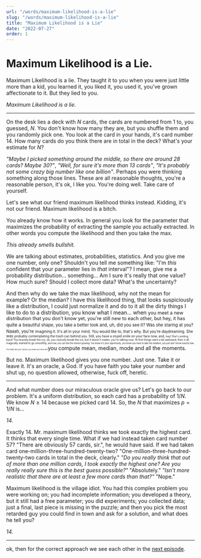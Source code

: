 ```yaml
---
url: "/words/maximum-likelihood-is-a-lie"
slug: "/words/maximum-likelihood-is-a-lie"
title: "Maximum Likelihood is a Lie"
date: "2022-07-27"
order: 1
---
```

# Maximum Likelihood is a Lie.

Maximum Likelihood is a lie.
They taught it to you when you were just little more than a kid, you learned it, you liked it, you used it, you've grown affectionate to it.
But they lied to you.

*Maximum Likelihood is a lie.*

---

On the desk lies a deck with $N$ cards, the cards are numbered from 1 to, you guessed, $N$.
You don't know how many they are, but you shuffle them and you randomly pick one.
You look at the card in your hands, it's card number 14. How many cards do you think there are in total in the deck? What's your estimate for $N$?

*"Maybe I picked something around the middle, so there are around 28 cards? Maybe 30?"*,
*"Well, for sure it's more than 13 cards"*,
*"It's probably not some crazy big number like one billion"*.
Perhaps you were thinking something along those lines.
These are all reasonable thoughts, you're a reasonable person, it's ok, I like you.
You're doing well. Take care of yourself.

Let's see what our friend maximum likelihood thinks instead. Kidding, it's not our friend.
Maximum likelihood is a bitch.

You already know how it works.
In general you look for the parameter that maximizes the probability of extracting the sample you actually extracted.
In other words you compute the likelihood and then you take the max.

*This already smells bullshit.*

We are talking about estimates, probabilities, statistics.
And you give me one number, only one?
Shouldn't you tell me something like: "I'm *this* confident that your parameter lies in *that* interval"?
I mean, give me a probability distribution... something...
Am I sure it's really that one value? How much sure? Should I collect more data? What's the uncertainty?

And then why do we take the max likelihood, why not the mean for example? Or the median?
I have this likelihood thing, that looks suspiciously like a distribution, I could just normalize it and do to it all the dirty things I like to do to a distribution, you know what I mean... when
<span style="font-size: 0.9em;">you meet a new distribution that you don't know yet, you're still new to each other, but hey, it has quite a</span>
<span style="font-size: 0.8em;">beautiful shape, you take a better look and, uh, did you see it? Was she staring at you? Naaah, you're</span>
<span style="font-size: 0.7em;"> imagining it. It's all in your mind. You would like to, that's why. But you're daydreaming. She was </span>
<span style="font-size: 0.6em;">probably contemplating the trash can behind you. Still, you have a stupid smile on your face now, and, </span>
<span style="font-size: 0.5em;">hey! She's smiling back! You bravely break the ice, ok, you clumsily break the ice, but it doesn't matter, you're talking now.
At first things were a bit awkward, then it all magically started to go smoothly, </span>
<span style="font-size: 0.4em;">and now, you can feel the tension growing.
You know it's your opportunity, you know you have to take the initiative, you just don't know exactly how. </span>
<span style="font-size: 0.3em;">You finally take your chances, you make your move and </span>you compute mean, median, mode and all the moments.

But no. Maximum likelihood gives you one number. Just one. Take it or leave it.
It's an oracle, a God. If you have faith you take your number and shut up, no question allowed, otherwise, fuck off, heretic.

---

And what number does our miraculous oracle give us?
Let's go back to our problem.
It's a uniform distribution, so each card has a probability of $1/N$.
We know $N \geq 14$ because we picked card 14. So, the $N$ that maximizes $p = 1/N$ is...

*14.*

Exactly 14.
Mr. maximum likelihood thinks we took exactly the highest card. It thinks that every single time.
What if we had instead taken card number 57? "There are obviously 57 cards, sir.", he would have said.
If we had taken card one-million-three-hundred-twenty-two? "One-million-three-hundred-twenty-two cards in total in the deck, clearly."
*"Do you really think that out of more than one million cards, I took exactly the highest one? Are you really really sure this is the best guess possible?"* "Absolutely."
*"Isn't more realistic that there are at least a few more cards than that?"* "Nope."

Maximum likelihood is the village idiot.
You had this complex problem you were working on;
you had incomplete information; you developed a theory, but it still had a free parameter;
you did experiments; you collected data; just a final, last piece is missing in the puzzle;
and then you pick the most retarded guy you could find in town and ask for a solution, and what does he tell you?

*14.*

---

ok, then for the correct approach we see each other in the [next episode](/words/not-here-yet).

